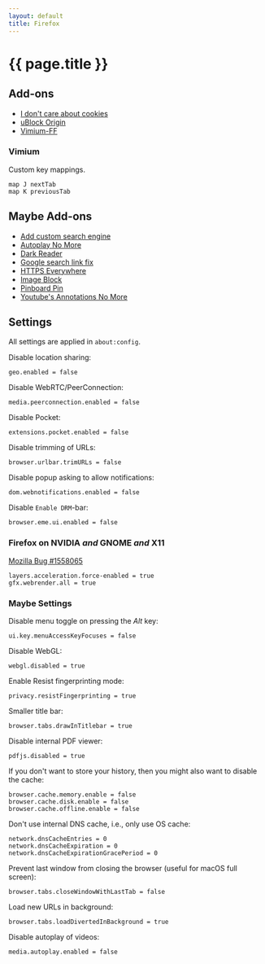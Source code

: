 ```yaml
---
layout: default
title: Firefox
---
```


# {{ page.title }}

## Add-ons

- [I don't care about cookies](https://addons.mozilla.org/firefox/addon/i-dont-care-about-cookies/)
- [uBlock Origin](https://addons.mozilla.org/firefox/addon/ublock-origin/)
- [Vimium-FF](https://addons.mozilla.org/firefox/addon/vimium-ff/)

### Vimium

Custom key mappings.

    map J nextTab
    map K previousTab

## Maybe Add-ons

- [Add custom search engine](https://addons.mozilla.org/en-US/firefox/addon/add-custom-search-engine/)
- [Autoplay No More](https://addons.mozilla.org/firefox/addon/autoplay-no-more/)
- [Dark Reader](https://addons.mozilla.org/firefox/addon/darkreader/)
- [Google search link fix](https://addons.mozilla.org/firefox/addon/google-search-link-fix/)
- [HTTPS Everywhere](https://addons.mozilla.org/firefox/addon/https-everywhere/)
- [Image Block](https://addons.mozilla.org/en-US/firefox/addon/image-block/)
- [Pinboard Pin](https://addons.mozilla.org/firefox/addon/pinboard-pin/)
- [Youtube's Annotations No More](https://addons.mozilla.org/firefox/addon/youtubes-annotations-no-more/)

## Settings

All settings are applied in `about:config`.

Disable location sharing:

    geo.enabled = false

Disable WebRTC/PeerConnection:

    media.peerconnection.enabled = false

Disable Pocket:

    extensions.pocket.enabled = false

Disable trimming of URLs:

    browser.urlbar.trimURLs = false

Disable popup asking to allow notifications:

    dom.webnotifications.enabled = false

Disable `Enable DRM`-bar:

    browser.eme.ui.enabled = false

### Firefox on NVIDIA *and* GNOME *and* X11

[Mozilla Bug #1558065](https://bugzilla.mozilla.org/show_bug.cgi?id=1558065#c2)

    layers.acceleration.force-enabled = true
    gfx.webrender.all = true

### Maybe Settings

Disable menu toggle on pressing the *Alt* key:

    ui.key.menuAccessKeyFocuses = false

Disable WebGL:

    webgl.disabled = true

Enable Resist fingerprinting mode:

    privacy.resistFingerprinting = true

Smaller title bar:

    browser.tabs.drawInTitlebar = true

Disable internal PDF viewer:

    pdfjs.disabled = true

If you don't want to store your history, then you might also want to
disable the cache:

    browser.cache.memory.enable = false
    browser.cache.disk.enable = false
    browser.cache.offline.enable = false

Don't use internal DNS cache, i.e., only use OS cache:

    network.dnsCacheEntries = 0
    network.dnsCacheExpiration = 0
    network.dnsCacheExpirationGracePeriod = 0

Prevent last window from closing the browser (useful for macOS full screen):

    browser.tabs.closeWindowWithLastTab = false

Load new URLs in background:

    browser.tabs.loadDivertedInBackground = true

Disable autoplay of videos:

    media.autoplay.enabled = false
